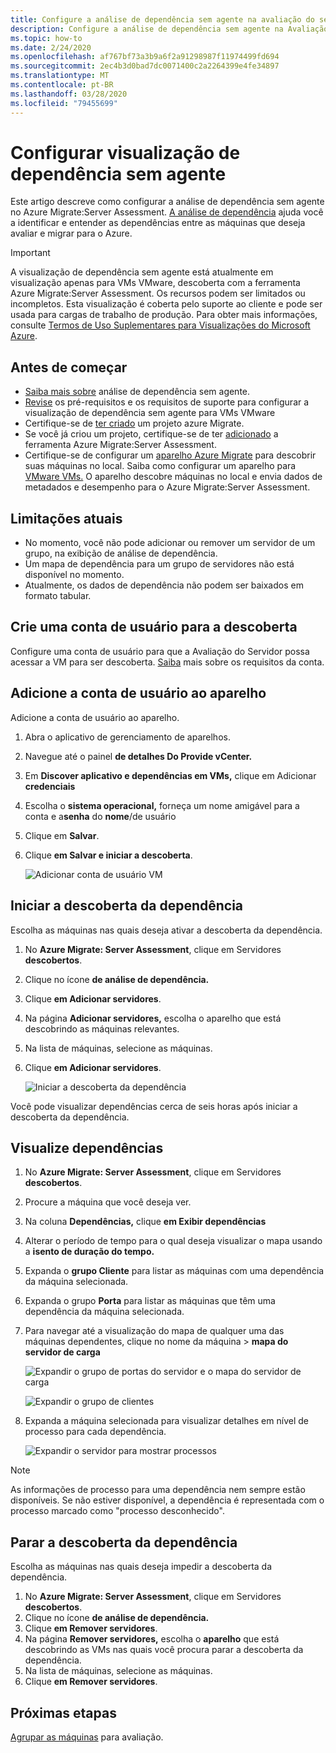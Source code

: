 ```yaml
---
title: Configure a análise de dependência sem agente na avaliação do servidor Azure Migrate
description: Configure a análise de dependência sem agente na Avaliação do Servidor Migração do Azure.
ms.topic: how-to
ms.date: 2/24/2020
ms.openlocfilehash: af767bf73a3b9a6f2a91298987f11974499fd694
ms.sourcegitcommit: 2ec4b3d0bad7dc0071400c2a2264399e4fe34897
ms.translationtype: MT
ms.contentlocale: pt-BR
ms.lasthandoff: 03/28/2020
ms.locfileid: "79455699"
---
```

# <a name="set-up-agentless-dependency-visualization"></a>Configurar visualização de dependência sem agente 

Este artigo descreve como configurar a análise de dependência sem agente no Azure Migrate:Server Assessment. [A análise de dependência](concepts-dependency-visualization.md) ajuda você a identificar e entender as dependências entre as máquinas que deseja avaliar e migrar para o Azure.


> [!IMPORTANT]
> A visualização de dependência sem agente está atualmente em visualização apenas para VMs VMware, descoberta com a ferramenta Azure Migrate:Server Assessment.
> Os recursos podem ser limitados ou incompletos.
> Esta visualização é coberta pelo suporte ao cliente e pode ser usada para cargas de trabalho de produção.
> Para obter mais informações, consulte [Termos de Uso Suplementares para Visualizações do Microsoft Azure](https://azure.microsoft.com/support/legal/preview-supplemental-terms/).



## <a name="before-you-start"></a>Antes de começar

- [Saiba mais sobre](concepts-dependency-visualization.md#agentless-analysis) análise de dependência sem agente.
- [Revise](migrate-support-matrix-vmware.md#agentless-dependency-analysis-requirements) os pré-requisitos e os requisitos de suporte para configurar a visualização de dependência sem agente para VMs VMware
- Certifique-se de [ter criado](how-to-add-tool-first-time.md) um projeto azure Migrate.
- Se você já criou um projeto, certifique-se de ter [adicionado](how-to-assess.md) a ferramenta Azure Migrate:Server Assessment.
- Certifique-se de configurar um [aparelho Azure Migrate](migrate-appliance.md) para descobrir suas máquinas no local. Saiba como configurar um aparelho para [VMware VMs.](how-to-set-up-appliance-vmware.md) O aparelho descobre máquinas no local e envia dados de metadados e desempenho para o Azure Migrate:Server Assessment.


## <a name="current-limitations"></a>Limitações atuais

- No momento, você não pode adicionar ou remover um servidor de um grupo, na exibição de análise de dependência.
- Um mapa de dependência para um grupo de servidores não está disponível no momento.
- Atualmente, os dados de dependência não podem ser baixados em formato tabular.

## <a name="create-a-user-account-for-discovery"></a>Crie uma conta de usuário para a descoberta

Configure uma conta de usuário para que a Avaliação do Servidor possa acessar a VM para ser descoberta. [Saiba](migrate-support-matrix-vmware.md#agentless-dependency-analysis-requirements) mais sobre os requisitos da conta.


## <a name="add-the-user-account-to-the-appliance"></a>Adicione a conta de usuário ao aparelho

Adicione a conta de usuário ao aparelho.

1. Abra o aplicativo de gerenciamento de aparelhos. 
2. Navegue até o painel **de detalhes Do Provide vCenter.**
3. Em **Discover aplicativo e dependências em VMs,** clique em Adicionar **credenciais**
3. Escolha o **sistema operacional,** forneça um nome amigável para a conta e a**senha** do **nome**/de usuário
6. Clique em **Salvar**.
7. Clique **em Salvar e iniciar a descoberta**.

    ![Adicionar conta de usuário VM](./media/how-to-create-group-machine-dependencies-agentless/add-vm-credential.png)

## <a name="start-dependency-discovery"></a>Iniciar a descoberta da dependência

Escolha as máquinas nas quais deseja ativar a descoberta da dependência.

1. No **Azure Migrate: Server Assessment**, clique em Servidores **descobertos**.
2. Clique no ícone **de análise de dependência.**
3. Clique **em Adicionar servidores**.
3. Na página **Adicionar servidores,** escolha o aparelho que está descobrindo as máquinas relevantes.
4. Na lista de máquinas, selecione as máquinas.
5. Clique **em Adicionar servidores**.

    ![Iniciar a descoberta da dependência](./media/how-to-create-group-machine-dependencies-agentless/start-dependency-discovery.png)

Você pode visualizar dependências cerca de seis horas após iniciar a descoberta da dependência.

## <a name="visualize-dependencies"></a>Visualize dependências

1. No **Azure Migrate: Server Assessment**, clique em Servidores **descobertos**.
2. Procure a máquina que você deseja ver.
3. Na coluna **Dependências,** clique **em Exibir dependências**
4. Alterar o período de tempo para o qual deseja visualizar o mapa usando a **isento de duração do tempo.**
5. Expanda o **grupo Cliente** para listar as máquinas com uma dependência da máquina selecionada.
6. Expanda o grupo **Porta** para listar as máquinas que têm uma dependência da máquina selecionada.
7. Para navegar até a visualização do mapa de qualquer uma das máquinas dependentes, clique no nome da máquina > **mapa do servidor de carga**

    ![Expandir o grupo de portas do servidor e o mapa do servidor de carga](./media/how-to-create-group-machine-dependencies-agentless/load-server-map.png)

    ![Expandir o grupo de clientes ](./media/how-to-create-group-machine-dependencies-agentless/expand-client-group.png)

8. Expanda a máquina selecionada para visualizar detalhes em nível de processo para cada dependência.

    ![Expandir o servidor para mostrar processos](./media/how-to-create-group-machine-dependencies-agentless/expand-server-processes.png)

> [!NOTE]
> As informações de processo para uma dependência nem sempre estão disponíveis. Se não estiver disponível, a dependência é representada com o processo marcado como "processo desconhecido".

## <a name="stop-dependency-discovery"></a>Parar a descoberta da dependência

Escolha as máquinas nas quais deseja impedir a descoberta da dependência.

1. No **Azure Migrate: Server Assessment**, clique em Servidores **descobertos**.
2. Clique no ícone **de análise de dependência.**
3. Clique **em Remover servidores**.
3. Na página **Remover servidores,** escolha o **aparelho** que está descobrindo as VMs nas quais você procura parar a descoberta da dependência.
4. Na lista de máquinas, selecione as máquinas.
5. Clique **em Remover servidores**.


## <a name="next-steps"></a>Próximas etapas

[Agrupar as máquinas](how-to-create-a-group.md) para avaliação.
